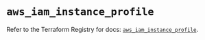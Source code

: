 # `aws_iam_instance_profile`

Refer to the Terraform Registry for docs: [`aws_iam_instance_profile`](https://registry.terraform.io/providers/hashicorp/aws/3.76.1/docs/resources/iam_instance_profile).
